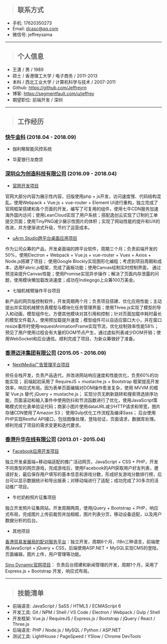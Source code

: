 > ## 联系方式

- 手机: 17620350273
- Email: dcasc@qq.com
- 微信号: jeffreysama

***
> ## 个人信息

- 王潇 / 男 / 1989
- 硕士 / 香港理工大学 / 电子商务 / 2011-2013
- 本科 / 西北工业大学 / 计算机科学与技术 / 2007-2011
- Github: <https://github.com/Jeffreyrn>
- 博客: <https://segmentfault.com/u/jeffrey>
- 期望职位: 前端开发 / 深圳

***
> ## 工作经历

### [快牛金科](https://www.kuainiugroup.com/) (2018.04 - 2018.09)

- 伽利略智能风控系统

- 华夏银行龙商贷

### [深圳众为创造科技有限公司](https://www.ufactory.cc) (2016.09 - 2018.04)

- [官网开发项目](https://www.ufactory.cc)

官网大部分内容为展示性内容，旧版使用php + js开发，访问速度慢、代码结构混乱。使用Webpack + Vue.js + vue-router + Element UI进行重构，独立完成了官网框架搭建和各个页面的开发，编写了可复用的组件，使用七牛CDN服务加速海外国内访问；使用LeanCloud实现了用户系统；搭配逸创云实现了订制的工单提交页面；使用TinyPNG减少展示性图片的体积；实现了网站性能的提升和UX的改进，并方便渐进式升级，节约了运营成本。

- [uArm Studio跨平台桌面应用项目](https://www.ufactory.cc/#/en/support/)

作为公司众筹的产品，开发桌面端的跨平台软件，周期三个月；负责前端开发的50%，使用Electron + Webpack + Vue.js + vue-router + Vuex + Axios + Node.js搭建了项目；
使用Google Blockly实现图形化编程；考虑到项目周期和成本，选用Fabric.js框架，完成了画板功能；使用Canvas绘制实时控制界面，
通过预渲染提升Canvas性能；使用Promise实现异步操作；解决了页面内存泄露的问题，使用模块懒加载改进速度；成功在Indiegogo上众筹100万美金。

- 七轴机械臂操作平台项目

新产品的网页版控制软件，开发周期两个月；负责项目搭建、优化应用性能；主动提出并实现机械臂仿真模型与模块化任务管理界面；使用Three.js实现了模型的导入和动画，模型组件化，方便其他模块对其引用和控制；针对页面加载中耗时最长的模型文件载入，使用预加载提升速度；模型组件可以自适应窗口大小，并在窗口resize事件时使用requestAnimationFrame实现节流，优化绘制效率性能58%；预见了用户使用过程会有大量的DOM节点产生，通过虚拟列表减少DOM开销；使用WebSocket和后台通信。顺利完成了项目，为新众筹做好了准备。

### [香港迈沣集团有限公司](https://www.madmadgroup.com/) (2015.05 - 2016.09)

- [NextMedia广告管理平台项目](http://uat.nextclassified.com/nmadv_admin/)

担任全栈开发，负责产品迭代，并改进网站响应速度和性能优化，负责60%的功能实现；
前端起初采用了 RequireJS + mustache.js + Bootstrap 框架提高开发效率，响应式布局。因为表单页面编辑对DOM操作愈发复杂，使用 MVVM 的框架 Vue.js 替代 jQuery + mustache.js；
实现分页无刷新跳转和搜索筛选排序功能，页面滚动和输入事件中使用防抖和节流函数进行了优化，使用JavaScript策略模式优化表单验证代码；商家小图片使用dataURL减少HTTP请求和带宽，图片存储CDN使用了Amazon S3；
使用Gulp优化工作流程及编译Sass；
后台使用PHP实现Restful API接口，包括图像处理，登陆验证，页面请求，数据库处理。顺利完成了项目的需求变更和迭代要求。

### [香港升华在线有限公司](https://www.youfind.hk/seo-online.html) (2013.01 - 2015.04)

- [Facebook应用开发项目](https://www.facebook.com/istorejw/)

独立开发桌面端+移动端适配的推广活动网页，JavaScript + CSS + PHP，开发不同类型的网页游戏，完成游戏后，使用Facebook的API获取用户好友列表，邀请好友，最后保存用户填写的基本信息和游戏分数，形成好友游戏分数排行榜，后台可以显示数据统计和导出报表；对移动端进行了适配；成功完成了30多次的活动推广项目。

- 牛栏奶粉照片征集项目

独立开发照片征集网站，开发周期两周，使用jQuery + Bootstrap + PHP，响应式布局，完成图片上传前裁剪并加相框，图片列表分页，移动设备适配，以及用户数据分析的后台。

- 其他项目

[香港贸易发展局的配对服务平台](http://businessmatching.hktdc.com/en/index.html)：独立开发，周期6个月，i18n三种语言，前端使用JavaScript + jQuery + CSS，后端使用ASP.NET + MySQL实现CMS的登陆，页面编辑，图片上传，用户管理等功能。

[Sino Dynamic官网项目](http://www.sinodynamic.com)： 负责后台搭建和新闻管理的开发，周期1个月，采用了Express.js + Bootstrap 开发，响应式布局。

***
> ## 技能清单

- 前端语言: JavaScript / SaSS / HTML5 / ECMAScript 6
- 开发工具: Git / NPM / Shell / VS Code / Electron / Webpack / Gulp / Shell
- 开发框架: Vue.js / RequireJS / Express.js / Bootstrap / jQuery / React / Three.js
- 后端语言: PHP / Node.js / MySQL / Python / ASP.NET
- 测试工具: LightHouse / PageSpeed / YSlow / Chrome DevTools
